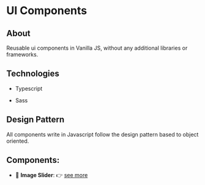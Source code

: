 # UI Components

## About

Reusable ui components in Vanilla JS, without any additional libraries or frameworks.

## Technologies

* Typescript

* Sass

## Design Pattern

All components write in Javascript follow the design pattern based to object oriented. 

## Components:

* :link: __Image Slider__: :point_right: [see more](src/js/slider/)
